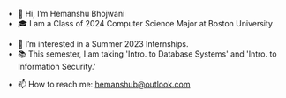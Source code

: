 - 👋 Hi, I’m Hemanshu Bhojwani
- 🎓 I am a Class of 2024 Computer Science Major at Boston University
<!--- - 🌱 I’m currently learning Computer Systems & C -->
<!--- - 💞️ I’m looking to collaborate on ... -->
- 👀 I’m interested in a Summer 2023 Internships.
- 📚 This semester, I am taking 'Intro. to Database Systems' and 'Intro. to Information Security.'
<!--- - 💻 I am currently learning React -->
- 📫 How to reach me: hemanshub@outlook.com

<!---
hemanshu-bhojwani/hemanshu-bhojwani is a ✨ special ✨ repository because its `README.md` (this file) appears on your GitHub profile.
You can click the Preview link to take a look at your changes.
--->
